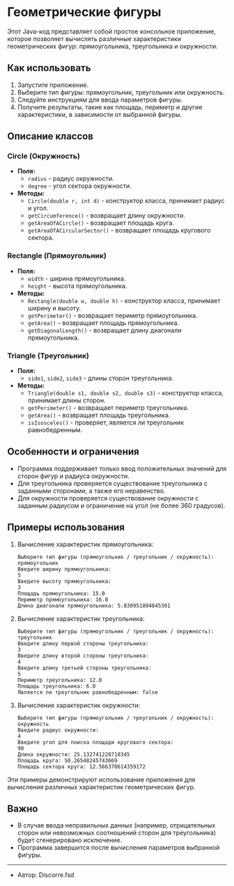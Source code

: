 # Геометрические фигуры

Этот Java-код представляет собой простое консольное приложение, которое позволяет вычислять различные характеристики геометрических фигур: прямоугольника, треугольника и окружности.

## Как использовать

1. Запустите приложение.
2. Выберите тип фигуры: прямоугольник, треугольник или окружность.
3. Следуйте инструкциям для ввода параметров фигуры.
4. Получите результаты, такие как площадь, периметр и другие характеристики, в зависимости от выбранной фигуры.

## Описание классов

### Circle (Окружность)
- **Поля:**
  - `radius` - радиус окружности.
  - `degree` - угол сектора окружности.
- **Методы:**
  - `Circle(double r, int d)` - конструктор класса, принимает радиус и угол.
  - `getCircumference()` - возвращает длину окружности.
  - `getAreaOfACircle()` - возвращает площадь круга.
  - `getAreaOfACircularSector()` - возвращает площадь кругового сектора.

### Rectangle (Прямоугольник)
- **Поля:**
  - `width` - ширина прямоугольника.
  - `height` - высота прямоугольника.
- **Методы:**
  - `Rectangle(double w, double h)` - конструктор класса, принимает ширину и высоту.
  - `getPerimeter()` - возвращает периметр прямоугольника.
  - `getArea()` - возвращает площадь прямоугольника.
  - `getDiagonalLength()` - возвращает длину диагонали прямоугольника.

### Triangle (Треугольник)
- **Поля:**
  - `side1`, `side2`, `side3` - длины сторон треугольника.
- **Методы:**
  - `Triangle(double s1, double s2, double s3)` - конструктор класса, принимает длины сторон.
  - `getPerimeter()` - возвращает периметр треугольника.
  - `getArea()` - возвращает площадь треугольника.
  - `isIsosceles()` - проверяет, является ли треугольник равнобедренным.

## Особенности и ограничения

- Программа поддерживает только ввод положительных значений для сторон фигур и радиуса окружности.
- Для треугольника проверяется существование треугольника с заданными сторонами, а также его неравенство.
- Для окружности проверяется существование окружности с заданным радиусом и ограничение на угол (не более 360 градусов).

## Примеры использования

1. Вычисление характеристик прямоугольника:

   ```
   Выберите тип фигуры (прямоугольник / треугольник / окружность):
   прямоугольник
   Введите ширину прямоугольника:
   5
   Введите высоту прямоугольника:
   3
   Площадь прямоугольника: 15.0
   Периметр прямоугольника: 16.0
   Длина диагонали прямоугольника: 5.830951894845301
   ```

2. Вычисление характеристик треугольника:

   ```
   Выберите тип фигуры (прямоугольник / треугольник / окружность):
   треугольник
   Введите длину первой стороны треугольника:
   3
   Введите длину второй стороны треугольника:
   4
   Введите длину третьей стороны треугольника:
   5
   Периметр треугольника: 12.0
   Площадь треугольника: 6.0
   Является ли треугольник равнобедренным: false
   ```

3. Вычисление характеристик окружности:

   ```
   Выберите тип фигуры (прямоугольник / треугольник / окружность):
   окружность
   Введите радиус окружности: 
   4
   Введите угол для поиска площади кругового сектора: 
   90
   Длина окружности: 25.132741228718345
   Площадь круга: 50.26548245743669
   Площадь сектора круга: 12.566370614359172
   ```
   
Эти примеры демонстрируют использование приложения для вычисления различных характеристик геометрических фигур.

## Важно

- В случае ввода неправильных данных (например, отрицательных сторон или невозможных соотношений сторон для треугольника) будет сгенерировано исключение.
- Программа завершится после вычисления параметров выбранной фигуры.

---

- Автор: Discorre.fsd
